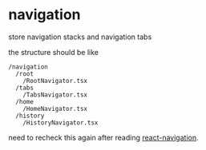 # navigation

store navigation stacks and navigation tabs

the structure should be like

```
/navigation
  /root
    /RootNavigator.tsx
  /tabs
    /TabsNavigator.tsx
  /home
    /HomeNavigator.tsx
  /history
    /HistoryNavigator.tsx
```

need to recheck this again after reading [react-navigation](https://reactnavigation.org/docs/getting-started).
